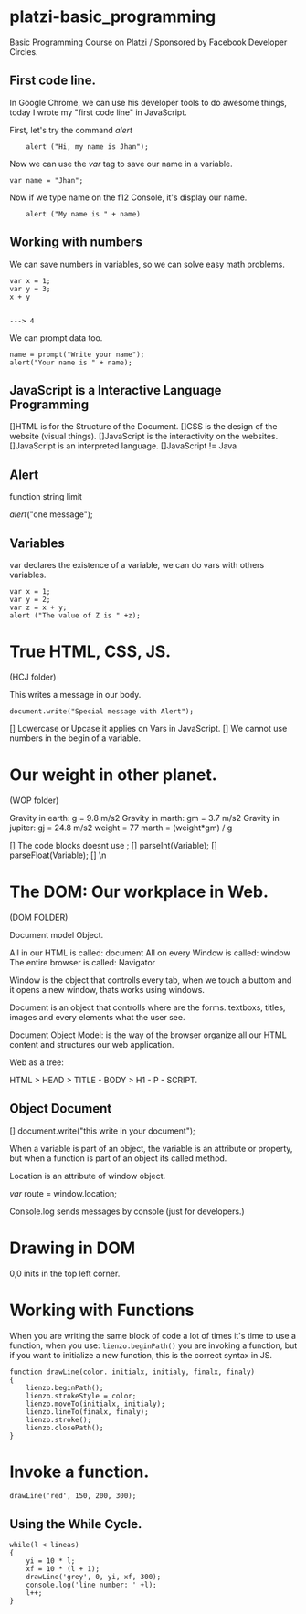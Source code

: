 # platzi-basic_programming
Basic Programming Course on Platzi / Sponsored by Facebook Developer Circles. 

## First code line.

In Google Chrome, we can use his developer tools to do awesome things, today I wrote my "first code line" in JavaScript.

First, let's try the command _alert_ 

```
    alert ("Hi, my name is Jhan");
```

Now we can use the _var_ tag to save our name in a variable.

```
var name = "Jhan";
```

Now if we type name on the f12 Console, it's display our name.

```
    alert ("My name is " + name)
```
## Working with numbers

We can save numbers in variables, so we can solve easy math problems.

```
var x = 1;
var y = 3;
x + y 


---> 4
```

We can prompt data too.

```
name = prompt("Write your name");
alert("Your name is " + name); 
```

## JavaScript is a Interactive Language Programming

[]HTML is for the Structure of the Document.
[]CSS is the design of the website (visual things).
[]JavaScript is the interactivity on the websites. 
[]JavaScript is an interpreted language. 
[]JavaScript != Java

## Alert

function   string     limit
 
_alert_("one message");

## Variables

var declares the existence of a variable, we can do vars with others variables. 

```
var x = 1; 
var y = 2;
var z = x + y; 
alert ("The value of Z is " +z);
```
# True HTML, CSS, JS.

(HCJ folder)

This writes a message in our body.
```
document.write("Special message with Alert");
```

[] Lowercase or Upcase it applies on Vars in JavaScript.
[] We cannot use numbers in the begin of a variable.

# Our weight in other planet. 

(WOP folder)

Gravity in earth: g = 9.8 m/s2
Gravity in marth: gm = 3.7 m/s2
Gravity in jupiter: gj = 24.8 m/s2
weight = 77
marth = (weight*gm) / g

[] The code blocks doesnt use ; 
[] parseInt(Variable);
[] parseFloat(Variable);
[] \n 

# The DOM: Our workplace in Web.

(DOM FOLDER)

Document model Object.

All in our HTML is called: document
All on every Window is called: window
The entire browser is called: Navigator


Window is the object that controlls every tab, when we touch a buttom and it opens a new window, thats works using windows.

Document is an object that controlls where are the forms. textboxs, titles, images and every elements what the user see. 

Document Object Model: is the way of the browser organize all our HTML content and structures our web application.

Web as a tree: 

HTML > HEAD > TITLE - BODY > H1 - P - SCRIPT.

## Object Document


[] document.write("this write in your document");

When a variable is part of an object, the variable is an attribute or property, but when a function is part of an object its called method.

Location is an attribute of window object. 

_var_ route = window.location;

Console.log sends messages by console (just for developers.)

# Drawing in DOM

0,0 inits in the top left corner.

# Working with Functions

When you are writing the same block of code a lot of times it's time to use a function, when you use:
``
lienzo.beginPath()
``
you are invoking a function, but if you want to initialize a new function, this is the correct syntax in JS.

````
function drawLine(color. initialx, initialy, finalx, finaly)
{
    lienzo.beginPath();
    lienzo.strokeStyle = color;
    lienzo.moveTo(initialx, initialy);
    lienzo.lineTo(finalx, finaly);
    lienzo.stroke();
    lienzo.closePath(); 
}
````

# Invoke a function. 

``
drawLine('red', 150, 200, 300);
``
## Using the While Cycle. 
````
while(l < lineas)
{
    yi = 10 * l;
    xf = 10 * (l + 1);
    drawLine('grey', 0, yi, xf, 300);
    console.log('line number: ' +l);
    l++;
}
````

